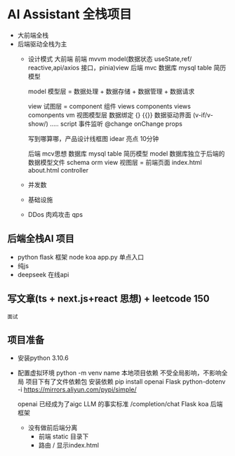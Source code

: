 # AI Assistant 全栈项目
- 大前端全栈
- 后端驱动全栈为主
  - 设计模式
    大前端 前端 mvvm model(数据状态 useState,ref/
    reactive,api/axios 接口，pinia)view
    后端 mvc 数据库 mysql table 简历模型

    model 模型层 = 数据处理 + 数据存储 + 数据管理 + 数据请求

    view 试图层 = component 组件 views components views comonpents
    vm 视图模型层 数据绑定 {}  {{}} 数据驱动界面 (v-if/v-show/)
    ..... script 事件监听 @change onChange props

    写到哪算哪，产品设计线框图 idear 亮点 10分钟

    后端 mcv思想 数据库 mysql table 简历模型
    model 数据库独立于后端的 数据模型文件 schema orm 
    view 视图层 = 前端页面 index.html about.html
    controller
     

  - 并发数
  - 基础设施
  - DDos 肉鸡攻击 qps 

## 后端全栈AI 项目
- python flask 框架 node koa
  app.py 单点入口
- 纯js
- deepseek 在线api


## 写文章(ts + next.js+react 思想) + leetcode 150
    面试

## 项目准备

- 安装python
  3.10.6
- 配置虚拟环境
  python -m venv name
  本地项目依赖 不受全局影响，不影响全局
  项目下有了文件依赖包
  安装依赖
  pip install openai Flask python-dotenv -i https://mirrors.aliyun.com/pypi/simple/

  openai 已经成为了aigc LLM 的事实标准
  /completion/chat
  Flask koa 后端框架

  - 没有做前后端分离
    - 前端 static 目录下
    - 路由 /  显示index.html